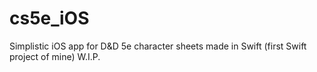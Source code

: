 # cs5e_iOS
Simplistic iOS app for D&amp;D 5e character sheets made in Swift (first Swift project of mine)
W.I.P.
